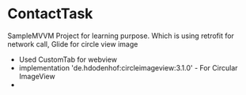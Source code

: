 # ContactTask
SampleMVVM Project for learning purpose. Which is using retrofit for network call, Glide for circle view image
* Used CustomTab for webview
* implementation 'de.hdodenhof:circleimageview:3.1.0' - For Circular ImageView
* 

